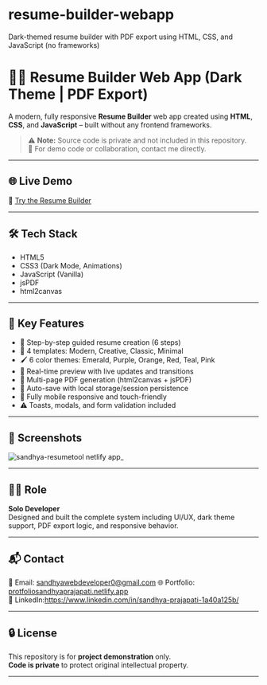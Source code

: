 # resume-builder-webapp
Dark-themed resume builder with PDF export using HTML, CSS, and JavaScript (no frameworks)

# 🧑‍💼 Resume Builder Web App (Dark Theme | PDF Export)

A modern, fully responsive **Resume Builder** web app created using **HTML**, **CSS**, and **JavaScript** – built without any frontend frameworks.

> ⚠️ **Note:** Source code is private and not included in this repository.  
> 📩 For demo code or collaboration, contact me directly.

---

## 🌐 Live Demo

🔗 [Try the Resume Builder](https://sandhya-resumetool.netlify.app/)

---

## 🛠️ Tech Stack

- HTML5
- CSS3 (Dark Mode, Animations)
- JavaScript (Vanilla)
- jsPDF
- html2canvas

---

## 🚀 Key Features

- 🔧 Step-by-step guided resume creation (6 steps)
- 🎨 4 templates: Modern, Creative, Classic, Minimal
- 🖌️ 6 color themes: Emerald, Purple, Orange, Red, Teal, Pink
- 🔄 Real-time preview with live updates and transitions
- 📄 Multi-page PDF generation (html2canvas + jsPDF)
- 💾 Auto-save with local storage/session persistence
- 📱 Fully mobile responsive and touch-friendly
- ⚠️ Toasts, modals, and form validation included

---

## 📸 Screenshots
![sandhya-resumetool netlify app_](https://github.com/user-attachments/assets/89909c73-20aa-462b-b595-9c4753a7fbe9)


---

## 👩‍💻 Role

**Solo Developer**  
Designed and built the complete system including UI/UX, dark theme support, PDF export logic, and responsive behavior.

---

## 📬 Contact

📧 Email: sandhyawebdeveloper0@gmail.com 
🌐 Portfolio: [protfoliosandhyaprajapati.netlify.app](https://protfoliosandhyaprajapati.netlify.app)  
🔗 LinkedIn:https://www.linkedin.com/in/sandhya-prajapati-1a40a125b/

---

## 🔒 License

This repository is for **project demonstration** only.  
**Code is private** to protect original intellectual property.

---

